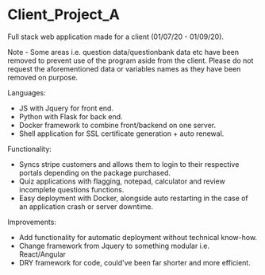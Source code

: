 # Client_Project_A

Full stack web application made for a client (01/07/20 - 01/09/20).

Note - Some areas i.e. question data/questionbank data etc have been removed to prevent use of the program aside from the client. Please do not request the aforementioned data or variables names as they have been removed on purpose.

Languages:
  * JS with Jquery for front end.
  * Python with Flask for back end.
  * Docker framework to combine front/backend on one server.
  * Shell application for SSL certificate generation + auto renewal.
  
Functionality:
  * Syncs stripe customers and allows them to login to their respective portals depending on the package purchased.
  * Quiz applications with flagging, notepad, calculator and review incomplete questions functions.
  * Easy deployment with Docker, alongside auto restarting in the case of an application crash or server downtime.
  
Improvements:
  * Add functionality for automatic deployment without technical know-how.
  * Change framework from Jquery to something modular i.e. React/Angular
  * DRY framework for code, could've been far shorter and more efficient.
  
